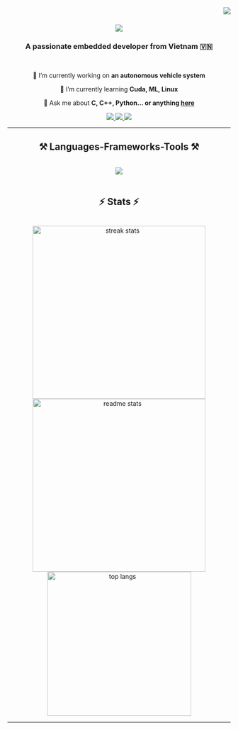 <img align="right" src="https://visitor-badge.laobi.icu/badge?page_id=DoanCongQui.DoanCongQui" /> 

<h1 align="center"> 
    <img src="https://readme-typing-svg.herokuapp.com/?font=Righteous&size=35&center=true&vCenter=true&width=500&height=70&duration=4000&lines=Hi+There!+👋;+I'm+Quis!;" /> 
</h1> 

<h3 align="center">A passionate embedded developer from Vietnam 🇻🇳</h3> 
<br/> 

<div align="center">

 🔭 I’m currently working on **an autonomous vehicle system**
 
 🌱 I’m currently learning **Cuda, ML, Linux**
 
 💬 Ask me about **C, C++, Python... or anything [here](https://github.com/DoanCongQui/DoanCongQui/issues)**

</div> 

<div align="center"> 
  <a href="mailto:congt4644@gmail.com">
    <img src="https://img.shields.io/badge/Gmail-333333?style=for-the-badge&logo=gmail&logoColor=red" />
  </a> 
  <a href="https://linkedin.com/in/doancongqui" target="_blank"> 
    <img src="https://img.shields.io/badge/LinkedIn-0077B5?style=for-the-badge&logo=linkedin&logoColor=white" target="_blank" /> 
  </a> 
  <a href="https://doancongqui.github.io" target="_blank"> 
    <img src="https://img.shields.io/badge/Portfolio-FF5722?style=for-the-badge&logo=todoist&logoColor=white" target="_blank" />
  </a> 
</div> 

<hr/> 

<h2 align="center">⚒️ Languages-Frameworks-Tools ⚒️</h2> 
<br/> 
<div align="center"> 
    <img src="https://skillicons.dev/icons?i=c,cpp,rust,python,java,linux" />
<br> 
</div> 
<br/> 

<h2 align="center">⚡ Stats ⚡</h2> 
<br> 
<div align=center> 
  <img width=390 src="https://github-readme-streak-stats-salesp07.vercel.app/?user=DoanCongQui&count_private=true&theme=react&border_radius=10" alt="streak stats"/>
  <img width=390 src="https://github-readme-stats-salesp07.vercel.app/api?username=DoanCongQui&count_private=true&show_icons=true&theme=react&rank_icon=github&border_radius=10" alt="readme stats" /> 
  <br/> 
  <img width=325 align="center" src="https://github-readme-stats-salesp07.vercel.app/api/top-langs/?username=DoanCongQui&hide=HTML&langs_count=8&layout=compact&theme=react&border_radius=10&size_weight=0.5&count_weight=0.5&exclude_repo=github-readme-stats" alt="top langs" /> 
</div>

<hr/>
